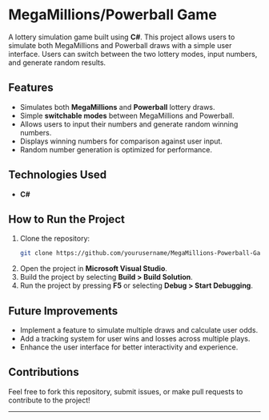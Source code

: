# MegaMillions/Powerball Game

A lottery simulation game built using **C#**. This project allows users to simulate both MegaMillions and Powerball draws with a simple user interface. Users can switch between the two lottery modes, input numbers, and generate random results.

## Features
- Simulates both **MegaMillions** and **Powerball** lottery draws.
- Simple **switchable modes** between MegaMillions and Powerball.
- Allows users to input their numbers and generate random winning numbers.
- Displays winning numbers for comparison against user input.
- Random number generation is optimized for performance.

## Technologies Used
- **C#**

## How to Run the Project
1. Clone the repository:
   ```bash
   git clone https://github.com/yourusername/MegaMillions-Powerball-Game.git
   ```
2. Open the project in **Microsoft Visual Studio**.
3. Build the project by selecting **Build > Build Solution**.
4. Run the project by pressing **F5** or selecting **Debug > Start Debugging**.


## Future Improvements
- Implement a feature to simulate multiple draws and calculate user odds.
- Add a tracking system for user wins and losses across multiple plays.
- Enhance the user interface for better interactivity and experience.

## Contributions
Feel free to fork this repository, submit issues, or make pull requests to contribute to the project!

---
